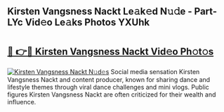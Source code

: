 ## Kirsten Vangsness Nackt Le𝚊k𝚎d N𝚞𝚍e - Part-LYc Vid𝚎o Le𝚊ks Photos YXUhk

# <h2><a href="http://fbayumq.evod.top/?m=Kirsten+Vangsness+Nackt">🔗 👉🔴 Kirsten Vangsness Nackt Vid𝚎o Ph𝚘t𝚘s</a></h2>

[![Kirsten Vangsness Nackt N𝚞d𝚎s](https://i.imgur.com/8V9OHl7.gif)](http://fbayumq.evod.top/?m=Kirsten+Vangsness+Nackt)
Social media sensation Kirsten Vangsness Nackt and content producer, known for sharing dance and lifestyle themes through viral dance challenges and mini vlogs. Public figures Kirsten Vangsness Nackt are often criticized for their wealth and influence. 
